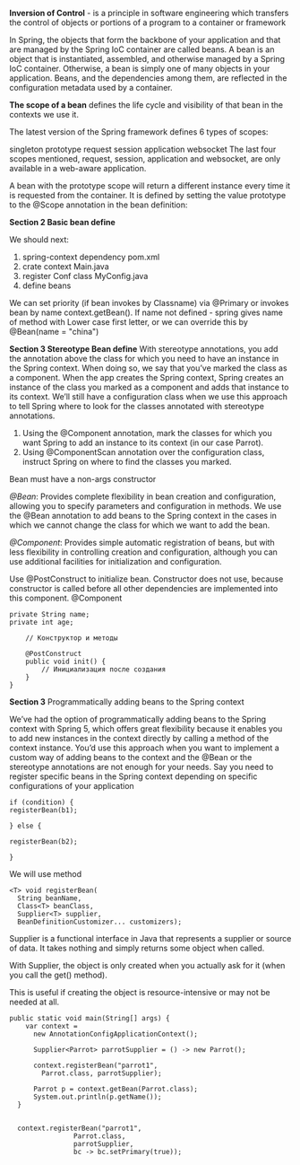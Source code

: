 **Inversion of Control** - is a principle in software engineering which transfers the control of objects or portions of a program to a container or framework

In Spring, the objects that form the backbone of your application and that are managed by the Spring IoC container are called beans. A bean is an object that is instantiated, assembled, and otherwise managed by a Spring IoC container. Otherwise, a bean is simply one of many objects in your application. Beans, and the dependencies among them, are reflected in the configuration metadata used by a container.

**The scope of a bean** defines the life cycle and visibility of that bean in the contexts we use it.

The latest version of the Spring framework defines 6 types of scopes:

singleton
prototype
request
session
application
websocket
The last four scopes mentioned, request, session, application and websocket, are only available in a web-aware application.

A bean with the prototype scope will return a different instance every time it is requested from the container. It is defined by setting the value prototype to the @Scope annotation in the bean definition:



**Section 2 Basic bean define**

We should next:
1) spring-context dependency pom.xml
2) crate context Main.java
3) register Conf class MyConfig.java
4) define beans

We can set priority (if bean invokes by Classname) via @Primary
or invokes bean by name context.getBean(<name>). If name not defined - spring 
gives name of method with Lower case first letter,
or we can override this by @Bean(name = "china")

**Section 3 Stereotype Bean define**
With stereotype annotations, you add the annotation above the class for which you need to have an instance in the Spring context. 
When doing so, we say that you’ve marked the class as a component. When the app creates the Spring context, 
Spring creates an instance of the class you marked as a component and adds that instance to its context. 
We’ll still have a configuration class when we use this approach to tell Spring where to look for the classes 
annotated with stereotype annotations.

1) Using the @Component annotation, mark the classes for which you want Spring 
to add an instance to its context (in our case Parrot).
2) Using @ComponentScan annotation over the configuration class, instruct 
Spring on where to find the classes you marked.

Bean must have a non-args constructor

_@Bean_: Provides complete flexibility in bean creation and configuration, allowing you to specify parameters and configuration in methods.
We use the @Bean annotation to add beans to the Spring context in the cases in which we cannot change the class for which we want to add the bean.

_@Component_: Provides simple automatic registration of beans, but with less flexibility in controlling creation and configuration, although you can use additional facilities for initialization and configuration.

Use @PostConstruct to initialize bean. Constructor does not use, because constructor is called before all other dependencies are implemented into this component.
@Component
```public class Person {
private String name;
private int age;

    // Конструктор и методы

    @PostConstruct
    public void init() {
        // Инициализация после создания
    }
}
```



**Section 3**
Programmatically adding beans to the Spring context

We’ve had the option of programmatically adding beans to the Spring context with Spring 5, which offers great flexibility because it enables you to add new instances in the context directly by calling a method of the context instance. You’d use this approach when you want to implement a custom way of adding beans to the context and the @Bean or the stereotype annotations are not enough for your needs. Say you need to register specific beans in the Spring context depending on specific configurations of your application

```
if (condition) {  
registerBean(b1);    

} else {

registerBean(b2);    

}
```

We will use method

```
<T> void registerBean(
  String beanName, 
  Class<T> beanClass, 
  Supplier<T> supplier, 
  BeanDefinitionCustomizer... customizers);
  ```


Supplier is a functional interface in Java that represents a supplier or source of data. 
It takes nothing and simply returns some object when called.

With Supplier, the object is only created when you actually ask for it (when you call the get() method).

This is useful if creating the object is resource-intensive or may not be needed at all.


```
public static void main(String[] args) {
    var context = 
      new AnnotationConfigApplicationContext();
 
      Supplier<Parrot> parrotSupplier = () -> new Parrot();   
 
      context.registerBean("parrot1", 
        Parrot.class, parrotSupplier);             
 
      Parrot p = context.getBean(Parrot.class);    
      System.out.println(p.getName());             
  }
  
  
  context.registerBean("parrot1", 
                Parrot.class, 
                parrotSupplier, 
                bc -> bc.setPrimary(true));

```
